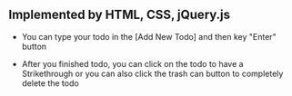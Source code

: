 ## Implemented by HTML, CSS, jQuery.js

* You can type your todo in the [Add New Todo] and then key "Enter" button

* After you finished todo, you can click on the todo to have a Strikethrough or you can also click the trash can button to completely delete the todo
